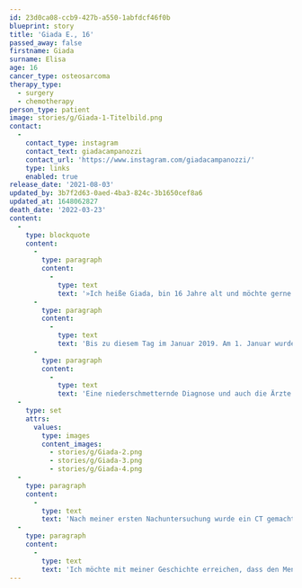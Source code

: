 ```yaml
---
id: 23d0ca08-ccb9-427b-a550-1abfdcf46f0b
blueprint: story
title: 'Giada E., 16'
passed_away: false
firstname: Giada
surname: Elisa
age: 16
cancer_type: osteosarcoma
therapy_type:
  - surgery
  - chemotherapy
person_type: patient
image: stories/g/Giada-1-Titelbild.png
contact:
  -
    contact_type: instagram
    contact_text: giadacampanozzi
    contact_url: 'https://www.instagram.com/giadacampanozzi/'
    type: links
    enabled: true
release_date: '2021-08-03'
updated_by: 3b7f2d63-0aed-4ba3-824c-3b1650cef8a6
updated_at: 1648062827
death_date: '2022-03-23'
content:
  -
    type: blockquote
    content:
      -
        type: paragraph
        content:
          -
            type: text
            text: '»Ich heiße Giada, bin 16 Jahre alt und möchte gerne meine Geschichte erzählen. 2012, als ich 8 Jahre alt war, erlag mein Papa im Alter von 38 Jahren – nach einem langen Kampf – dem Krebs. Mithilfe der ganzen Familie und von Freunden haben sich meine Mutter, meine Schwester und ich in den Alltag zurückgekämpft und nach vorne geschaut.'
      -
        type: paragraph
        content:
          -
            type: text
            text: 'Bis zu diesem Tag im Januar 2019. Am 1. Januar wurde ich mit Schmerzen im Bein und Verdacht auf eine Thrombose ins Krankenhaus eingeliefert. Kurze Zeit später die erschreckende Diagnose: An meinem Oberschenkel befand sich ein hochgradig böses Osteosarkom und in meiner Lunge waren auch schon Metastasen. Es wurde herausgefunden, dass mein Vater mir und meiner Schwester das ›Li-Fraumeni-Syndrom‹ vererbt hatte.'
      -
        type: paragraph
        content:
          -
            type: text
            text: 'Eine niederschmetternde Diagnose und auch die Ärzte gaben mir keine große Chance. Nur mein behandelnder Chirurg sah eine kleine Chance: Die Amputation meines rechten Beines, von der Hüfte abwärts. Aber die Entscheidung lag bei meiner Mutter und mir. Da es meine einzige Chance war, haben wir uns dafür entschieden, für das Leben und für den Kampf. Mittlerweile hab ich 18 von insgesamt 19 Chemos hinter mir und zwei Operationen an der Lunge geschafft.'
  -
    type: set
    attrs:
      values:
        type: images
        content_images:
          - stories/g/Giada-2.png
          - stories/g/Giada-3.png
          - stories/g/Giada-4.png
  -
    type: paragraph
    content:
      -
        type: text
        text: 'Nach meiner ersten Nachuntersuchung wurde ein CT gemacht. Dort fand man heraus, dass ich wieder Lungenmetastasen bekommen habe. Die Ärzte sagten es würde nichts bringen sie zu entfernen oder eine Chemotherapie zu machen, da sie immer und immer wieder nachwachsen würden. Sie haben uns vorgeschlagen Tabletten dagegen zu nehmen, damit sie aufhören zu wachsen und sich zu vermehren. Doch das war ein Experiment, da ich die erste war, die die Tabletten ausprobierte. Nichtsdestotrotz hatte ich Glück und die Tabletten wirkten.'
  -
    type: paragraph
    content:
      -
        type: text
        text: 'Ich möchte mit meiner Geschichte erreichen, dass den Menschen bewusst wird, dass Krebs jeden treffen kann und dass man alles dafür tun muss, um zu kämpfen, und nicht damit aufhört zu vergessen: ›Ein Tag ohne ein Lächeln ist ein verlorener Tag.‹«'
---
```

